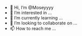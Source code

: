 - 👋 Hi, I’m @Moseyyyy
- 👀 I’m interested in ...
- 🌱 I’m currently learning ...
- 💞️ I’m looking to collaborate on ...
- 📫 How to reach me ...

<!---
Moseyyyy/Moseyyyy is a ✨ special ✨ repository because its `README.md` (this file) appears on your GitHub profile.
You can click the Preview link to take a look at your changes.
--->
